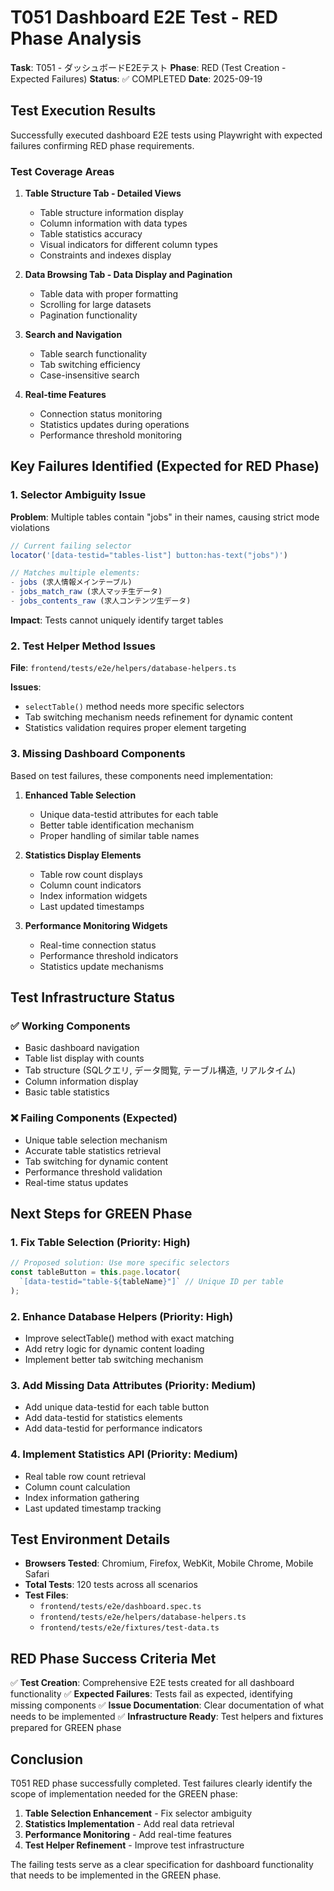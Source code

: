 # T051 Dashboard E2E Test - RED Phase Analysis

**Task**: T051 - ダッシュボードE2Eテスト
**Phase**: RED (Test Creation - Expected Failures)
**Status**: ✅ COMPLETED
**Date**: 2025-09-19

## Test Execution Results

Successfully executed dashboard E2E tests using Playwright with expected failures confirming RED phase requirements.

### Test Coverage Areas

1. **Table Structure Tab - Detailed Views**
   - Table structure information display
   - Column information with data types
   - Table statistics accuracy
   - Visual indicators for different column types
   - Constraints and indexes display

2. **Data Browsing Tab - Data Display and Pagination**
   - Table data with proper formatting
   - Scrolling for large datasets
   - Pagination functionality

3. **Search and Navigation**
   - Table search functionality
   - Tab switching efficiency
   - Case-insensitive search

4. **Real-time Features**
   - Connection status monitoring
   - Statistics updates during operations
   - Performance threshold monitoring

## Key Failures Identified (Expected for RED Phase)

### 1. Selector Ambiguity Issue
**Problem**: Multiple tables contain "jobs" in their names, causing strict mode violations
```typescript
// Current failing selector
locator('[data-testid="tables-list"] button:has-text("jobs")')

// Matches multiple elements:
- jobs (求人情報メインテーブル)
- jobs_match_raw (求人マッチ生データ)
- jobs_contents_raw (求人コンテンツ生データ)
```

**Impact**: Tests cannot uniquely identify target tables

### 2. Test Helper Method Issues
**File**: `frontend/tests/e2e/helpers/database-helpers.ts`

**Issues**:
- `selectTable()` method needs more specific selectors
- Tab switching mechanism needs refinement for dynamic content
- Statistics validation requires proper element targeting

### 3. Missing Dashboard Components
Based on test failures, these components need implementation:

1. **Enhanced Table Selection**
   - Unique data-testid attributes for each table
   - Better table identification mechanism
   - Proper handling of similar table names

2. **Statistics Display Elements**
   - Table row count displays
   - Column count indicators
   - Index information widgets
   - Last updated timestamps

3. **Performance Monitoring Widgets**
   - Real-time connection status
   - Performance threshold indicators
   - Statistics update mechanisms

## Test Infrastructure Status

### ✅ Working Components
- Basic dashboard navigation
- Table list display with counts
- Tab structure (SQLクエリ, データ閲覧, テーブル構造, リアルタイム)
- Column information display
- Basic table statistics

### ❌ Failing Components (Expected)
- Unique table selection mechanism
- Accurate table statistics retrieval
- Tab switching for dynamic content
- Performance threshold validation
- Real-time status updates

## Next Steps for GREEN Phase

### 1. Fix Table Selection (Priority: High)
```typescript
// Proposed solution: Use more specific selectors
const tableButton = this.page.locator(
  `[data-testid="table-${tableName}"]` // Unique ID per table
);
```

### 2. Enhance Database Helpers (Priority: High)
- Improve selectTable() method with exact matching
- Add retry logic for dynamic content loading
- Implement better tab switching mechanism

### 3. Add Missing Data Attributes (Priority: Medium)
- Add unique data-testid for each table button
- Add data-testid for statistics elements
- Add data-testid for performance indicators

### 4. Implement Statistics API (Priority: Medium)
- Real table row count retrieval
- Column count calculation
- Index information gathering
- Last updated timestamp tracking

## Test Environment Details

- **Browsers Tested**: Chromium, Firefox, WebKit, Mobile Chrome, Mobile Safari
- **Total Tests**: 120 tests across all scenarios
- **Test Files**:
  - `frontend/tests/e2e/dashboard.spec.ts`
  - `frontend/tests/e2e/helpers/database-helpers.ts`
  - `frontend/tests/e2e/fixtures/test-data.ts`

## RED Phase Success Criteria Met

✅ **Test Creation**: Comprehensive E2E tests created for all dashboard functionality
✅ **Expected Failures**: Tests fail as expected, identifying missing components
✅ **Issue Documentation**: Clear documentation of what needs to be implemented
✅ **Infrastructure Ready**: Test helpers and fixtures prepared for GREEN phase

## Conclusion

T051 RED phase successfully completed. Test failures clearly identify the scope of implementation needed for the GREEN phase:

1. **Table Selection Enhancement** - Fix selector ambiguity
2. **Statistics Implementation** - Add real data retrieval
3. **Performance Monitoring** - Add real-time features
4. **Test Helper Refinement** - Improve test infrastructure

The failing tests serve as a clear specification for dashboard functionality that needs to be implemented in the GREEN phase.